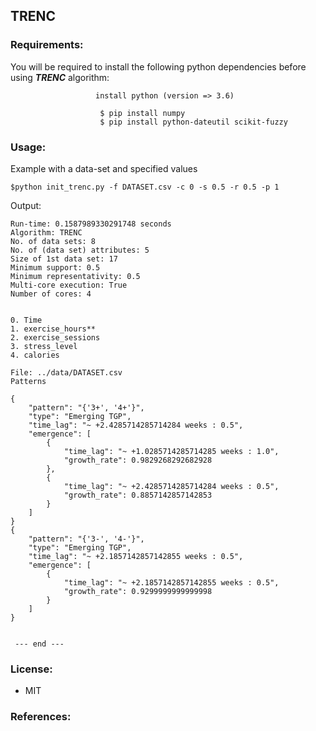 ## TRENC

### Requirements:
You will be required to install the following python dependencies before using <em><strong>TRENC</strong></em> algorithm:
```
                   install python (version => 3.6)

```

```
                    $ pip install numpy
                    $ pip install python-dateutil scikit-fuzzy

```

### Usage:

Example with a data-set and specified values<br>
```
$python init_trenc.py -f DATASET.csv -c 0 -s 0.5 -r 0.5 -p 1
```

Output:
```
Run-time: 0.1587989330291748 seconds
Algorithm: TRENC 
No. of data sets: 8
No. of (data set) attributes: 5
Size of 1st data set: 17
Minimum support: 0.5
Minimum representativity: 0.5
Multi-core execution: True
Number of cores: 4


0. Time
1. exercise_hours**
2. exercise_sessions
3. stress_level
4. calories

File: ../data/DATASET.csv
Patterns

{
    "pattern": "{'3+', '4+'}",
    "type": "Emerging TGP",
    "time_lag": "~ +2.4285714285714284 weeks : 0.5",
    "emergence": [
        {
            "time_lag": "~ +1.0285714285714285 weeks : 1.0",
            "growth_rate": 0.9829268292682928
        },
        {
            "time_lag": "~ +2.4285714285714284 weeks : 0.5",
            "growth_rate": 0.8857142857142853
        }
    ]
}
{
    "pattern": "{'3-', '4-'}",
    "type": "Emerging TGP",
    "time_lag": "~ +2.1857142857142855 weeks : 0.5",
    "emergence": [
        {
            "time_lag": "~ +2.1857142857142855 weeks : 0.5",
            "growth_rate": 0.9299999999999998
        }
    ]
}


 --- end --- 
```


### License:
* MIT

### References:
